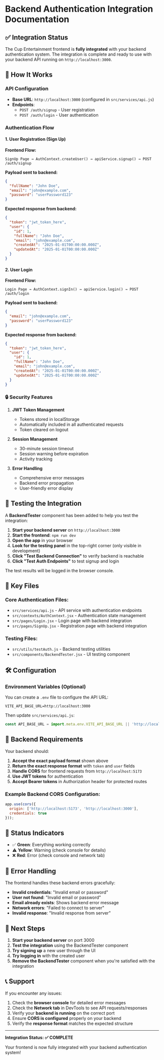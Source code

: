 # Backend Authentication Integration Documentation

## ✅ Integration Status

The Cup Entertainment frontend is **fully integrated** with your backend authentication system. The integration is complete and ready to use with your backend API running on `http://localhost:3000`.

## 🚀 How It Works

### API Configuration
- **Base URL**: `http://localhost:3000` (configured in `src/services/api.js`)
- **Endpoints**: 
  - `POST /auth/signup` - User registration
  - `POST /auth/login` - User authentication

### Authentication Flow

#### 1. **User Registration (Sign Up)**
**Frontend Flow:**
```
SignUp Page → AuthContext.createUser() → apiService.signup() → POST /auth/signup
```

**Payload sent to backend:**
```json
{
  "fullName": "John Doe",
  "email": "john@example.com", 
  "password": "userPassword123"
}
```

**Expected response from backend:**
```json
{
  "token": "jwt_token_here",
  "user": {
    "id": 1,
    "fullName": "John Doe",
    "email": "john@example.com",
    "createdAt": "2025-01-01T00:00:00.000Z",
    "updatedAt": "2025-01-01T00:00:00.000Z"
  }
}
```

#### 2. **User Login**
**Frontend Flow:**
```
Login Page → AuthContext.signIn() → apiService.login() → POST /auth/login
```

**Payload sent to backend:**
```json
{
  "email": "john@example.com",
  "password": "userPassword123"
}
```

**Expected response from backend:**
```json
{
  "token": "jwt_token_here",
  "user": {
    "id": 1,
    "fullName": "John Doe", 
    "email": "john@example.com",
    "createdAt": "2025-01-01T00:00:00.000Z",
    "updatedAt": "2025-01-01T00:00:00.000Z"
  }
}
```

### 🔒 Security Features

1. **JWT Token Management**
   - Tokens stored in localStorage
   - Automatically included in all authenticated requests
   - Token cleared on logout

2. **Session Management**
   - 30-minute session timeout
   - Session warning before expiration
   - Activity tracking

3. **Error Handling**
   - Comprehensive error messages
   - Backend error propagation
   - User-friendly error display

## 🧪 Testing the Integration

A **BackendTester** component has been added to help you test the integration:

1. **Start your backend server** on `http://localhost:3000`
2. **Start the frontend**: `npm run dev`
3. **Open the app** in your browser
4. **Look for the testing panel** in the top-right corner (only visible in development)
5. **Click "Test Backend Connection"** to verify backend is reachable
6. **Click "Test Auth Endpoints"** to test signup and login

The test results will be logged in the browser console.

## 📁 Key Files

### Core Authentication Files:
- `src/services/api.js` - API service with authentication endpoints
- `src/contexts/AuthContext.jsx` - Authentication state management
- `src/pages/Login.jsx` - Login page with backend integration  
- `src/pages/SignUp.jsx` - Registration page with backend integration

### Testing Files:
- `src/utils/testAuth.js` - Backend testing utilities
- `src/components/BackendTester.jsx` - UI testing component

## 🛠 Configuration

### Environment Variables (Optional)
You can create a `.env` file to configure the API URL:

```env
VITE_API_BASE_URL=http://localhost:3000
```

Then update `src/services/api.js`:
```javascript
const API_BASE_URL = import.meta.env.VITE_API_BASE_URL || 'http://localhost:3000';
```

## 🔧 Backend Requirements

Your backend should:

1. **Accept the exact payload format** shown above
2. **Return the exact response format** with `token` and `user` fields
3. **Handle CORS** for frontend requests from `http://localhost:5173`
4. **Use JWT tokens** for authentication
5. **Accept Bearer tokens** in Authorization header for protected routes

### Example Backend CORS Configuration:
```javascript
app.use(cors({
  origin: ['http://localhost:5173', 'http://localhost:3000'],
  credentials: true
}));
```

## 🚦 Status Indicators

- ✅ **Green**: Everything working correctly
- ⚠️ **Yellow**: Warning (check console for details)  
- ❌ **Red**: Error (check console and network tab)

## 📝 Error Handling

The frontend handles these backend errors gracefully:

- **Invalid credentials**: "Invalid email or password"
- **User not found**: "Invalid email or password" 
- **Email already exists**: Shows backend error message
- **Network errors**: "Failed to connect to server"
- **Invalid response**: "Invalid response from server"

## 🔄 Next Steps

1. **Start your backend server** on port 3000
2. **Test the integration** using the BackendTester component
3. **Try signing up** a new user through the UI
4. **Try logging in** with the created user
5. **Remove the BackendTester** component when you're satisfied with the integration

## 📞 Support

If you encounter any issues:

1. Check the **browser console** for detailed error messages
2. Check the **Network tab** in DevTools to see API requests/responses
3. Verify your **backend is running** on the correct port
4. Ensure **CORS is configured** properly on your backend
5. Verify the **response format** matches the expected structure

---

**Integration Status: ✅ COMPLETE**

Your frontend is now fully integrated with your backend authentication system!

